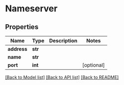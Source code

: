 # Nameserver

## Properties
Name | Type | Description | Notes
------------ | ------------- | ------------- | -------------
**address** | **str** |  | 
**name** | **str** |  | 
**port** | **int** |  | [optional] 

[[Back to Model list]](../README.md#documentation-for-models) [[Back to API list]](../README.md#documentation-for-api-endpoints) [[Back to README]](../README.md)

